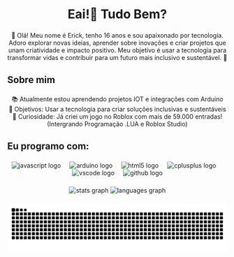 <h1 align="center">Eai!👋 Tudo Bem?</h1>

###

<p align="center">👋 Olá! Meu nome é Erick, tenho 16 anos e sou apaixonado por tecnologia. Adoro explorar novas ideias, aprender sobre inovações e criar projetos que unam criatividade e impacto positivo. Meu objetivo é usar a tecnologia para transformar vidas e contribuir para um futuro mais inclusivo e sustentável. 🚀</p>

###

<h2 align="left">Sobre mim</h2>

###

<p align="center">📚 Atualmente estou aprendendo projetos IOT e integrações com Arduino  <br>🎯 Objetivos: Usar a tecnologia para criar soluções inclusivas e sustentáveis  <br>🎲 Curiosidade: Já criei um jogo no Roblox com mais de 59.000 entradas! (Intergrando Programação .LUA e Roblox Studio)</p>

###

<h2 align="left">Eu programo com:</h2>

###

<div align="center">
  <img src="https://cdn.jsdelivr.net/gh/devicons/devicon/icons/javascript/javascript-original.svg" height="40" alt="javascript logo"  />
  <img width="12" />
  <img src="https://cdn.jsdelivr.net/gh/devicons/devicon/icons/arduino/arduino-original.svg" height="40" alt="arduino logo"  />
  <img width="12" />
  <img src="https://cdn.jsdelivr.net/gh/devicons/devicon/icons/html5/html5-original.svg" height="40" alt="html5 logo"  />
  <img width="12" />
  <img src="https://cdn.jsdelivr.net/gh/devicons/devicon/icons/cplusplus/cplusplus-original.svg" height="40" alt="cplusplus logo"  />
  <img width="12" />
  <img src="https://cdn.jsdelivr.net/gh/devicons/devicon/icons/vscode/vscode-original.svg" height="40" alt="vscode logo"  />
  <img width="12" />
  <img src="https://cdn.jsdelivr.net/gh/devicons/devicon/icons/github/github-original.svg" height="40" alt="github logo"  />
</div>

###

<div align="center">
  <img src="https://github-readme-stats.vercel.app/api?username=erickmth&hide_title=false&hide_rank=false&show_icons=true&include_all_commits=true&count_private=true&disable_animations=false&theme=dracula&locale=pt-br&hide_border=false&order=1" height="150" alt="stats graph"  />
  <img src="https://github-readme-stats.vercel.app/api/top-langs?username=erickmth&locale=pt-br&hide_title=false&layout=compact&card_width=320&langs_count=5&theme=dracula&hide_border=false&order=2" height="150" alt="languages graph"  />
</div>

###

<img src="https://raw.githubusercontent.com/erickmth/erickmth/output/snake.svg" alt="Snake animation" />

###
